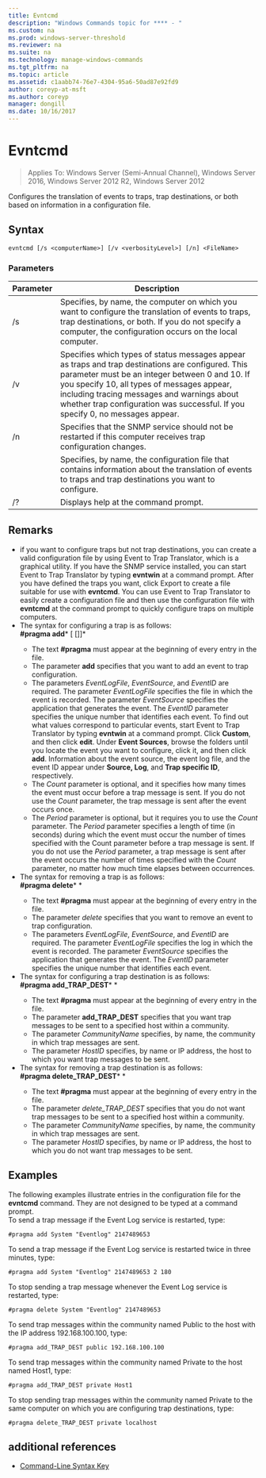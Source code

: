 ```yaml
---
title: Evntcmd
description: "Windows Commands topic for **** - "
ms.custom: na
ms.prod: windows-server-threshold
ms.reviewer: na
ms.suite: na
ms.technology: manage-windows-commands
ms.tgt_pltfrm: na
ms.topic: article
ms.assetid: c1aabb74-76e7-4304-95a6-50ad87e92fd9
author: coreyp-at-msft
ms.author: coreyp
manager: dongill
ms.date: 10/16/2017
---
```

# Evntcmd

>Applies To: Windows Server (Semi-Annual Channel), Windows Server 2016, Windows Server 2012 R2, Windows Server 2012

Configures the translation of events to traps, trap destinations, or both based on information in a configuration file.   
## Syntax  
```  
evntcmd [/s <computerName>] [/v <verbosityLevel>] [/n] <FileName>  
```  
### Parameters  
|Parameter|Description|  
|-------|--------|  
|/s <computerName>|Specifies, by name, the computer on which you want to configure the translation of events to traps, trap destinations, or both. If you do not specify a computer, the configuration occurs on the local computer.|  
|/v <verbosityLevel>|Specifies which types of status messages appear as traps and trap destinations are configured. This parameter must be an integer between 0 and 10. If you specify 10, all types of messages appear, including tracing messages and warnings about whether trap configuration was successful. If you specify 0, no messages appear.|  
|/n|Specifies that the SNMP service should not be restarted if this computer receives trap configuration changes.|  
|<FileName>|Specifies, by name, the configuration file that contains information about the translation of events to traps and trap destinations you want to configure.|  
|/?|Displays help at the command prompt.|  
## Remarks  
-   if you want to configure traps but not trap destinations, you can create a valid configuration file by using Event to Trap Translator, which is a graphical utility. If you have the SNMP service installed, you can start Event to Trap Translator by typing **evntwin** at a command prompt. After you have defined the traps you want, click Export to create a file suitable for use with **evntcmd**. You can use Event to Trap Translator to easily create a configuration file and then use the configuration file with **evntcmd** at the command prompt to quickly configure traps on multiple computers.  
-   The syntax for configuring a trap is as follows:  
    **#pragma add***<EventLogFile> <EventSource> <EventID> [<Count> [<Period>]]*  
    -   The text **#pragma** must appear at the beginning of every entry in the file.  
    -   The parameter **add** specifies that you want to add an event to trap configuration.  
    -   The parameters *EventLogFile*, *EventSource*, and *EventID* are required. The parameter *EventLogFile* specifies the file in which the event is recorded. The parameter *EventSource* specifies the application that generates the event. The *EventID* parameter specifies the unique number that identifies each event. To find out what values correspond to particular events, start Event to Trap Translator by typing **evntwin** at a command prompt. Click **Custom**, and then click **edit**. Under **Event Sources**, browse the folders until you locate the event you want to configure, click it, and then click **add**. Information about the event source, the event log file, and the event ID appear under **Source,  Log**, and **Trap specific ID**, respectively.  
    -   The *Count* parameter is optional, and it specifies how many times the event must occur before a trap message is sent. If you do not use the *Count* parameter, the trap message is sent after the event occurs once.  
    -   The *Period* parameter is optional, but it requires you to use the *Count* parameter. The *Period* parameter specifies a length of time (in seconds) during which the event must occur the number of times specified with the Count parameter before a trap message is sent. If you do not use the *Period* parameter, a trap message is sent after the event occurs the number of times specified with the *Count* parameter, no matter how much time elapses between occurrences.  
-   The syntax for removing a trap is as follows:  
    **#pragma delete***<EventLogFile> <EventSource> <EventID>*  
    -   The text **#pragma** must appear at the beginning of every entry in the file.  
    -   The parameter *delete* specifies that you want to remove an event to trap configuration.  
    -   The parameters *EventLogFile*,  *EventSource*, and *EventID* are required. The parameter *EventLogFile* specifies the log in which the event is recorded. The parameter *EventSource* specifies the application that generates the event. The *EventID* parameter specifies the unique number that identifies each event.  
-   The syntax for configuring a trap destination is as follows:  
    **#pragma add_TRAP_DEST***<CommunityName> <HostID>*  
    -   The text **#pragma** must appear at the beginning of every entry in the file.  
    -   The parameter **add_TRAP_DEST** specifies that you want trap messages to be sent to a specified host within a community.  
    -   The parameter *CommunityName* specifies, by name, the community in which trap messages are sent.  
    -   The parameter *HostID* specifies, by name or IP address, the host to which you want trap messages to be sent.  
-   The syntax for removing a trap destination is as follows:  
    **#pragma delete_TRAP_DEST***<CommunityName> <HostID>*  
    -   The text **#pragma** must appear at the beginning of every entry in the file.  
    -   The parameter *delete_TRAP_DEST* specifies that you do not want trap messages to be sent to a specified host within a community.  
    -   The parameter *CommunityName* specifies, by name, the community in which trap messages are sent.  
    -   The parameter *HostID* specifies, by name or IP address, the host to which you do not want trap messages to be sent.  
## <a name="BKMK_Examples"></a>Examples  
The following examples illustrate entries in the configuration file for the **evntcmd** command. They are not designed to be typed at a command prompt.  
To send a trap message if the Event Log service is restarted, type:  
```  
#pragma add System "Eventlog" 2147489653  
```  
To send a trap message if the Event Log service is restarted twice in three minutes, type:  
```  
#pragma add System "Eventlog" 2147489653 2 180  
```  
To stop sending a trap message whenever the Event Log service is restarted, type:  
```  
#pragma delete System "Eventlog" 2147489653  
```  
To send trap messages within the community named Public to the host with the IP address 192.168.100.100, type:  
```  
#pragma add_TRAP_DEST public 192.168.100.100  
```  
To send trap messages within the community named Private to the host named Host1, type:  
```  
#pragma add_TRAP_DEST private Host1  
```  
To stop sending trap messages within the community named Private to the same computer on which you are configuring trap destinations, type:  
```  
#pragma delete_TRAP_DEST private localhost  
```  
## additional references  
-   [Command-Line Syntax Key](command-line-syntax-key.md)  

